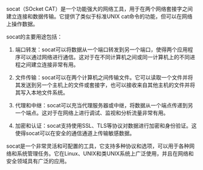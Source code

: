 

socat（SOcket CAT）是一个功能强大的网络工具，用于在两个网络套接字之间建立连接和数据传输。它提供了类似于标准UNIX cat命令的功能，但可以在网络上操作数据。

socat的主要用途包括：

1. 端口转发：socat可以将数据从一个端口转发到另一个端口，使得两个应用程序可以通过网络进行通信。这对于在不同计算机之间或同一计算机上的不同进程之间建立连接非常有用。

2. 文件传输：socat可以在两个计算机之间传输文件。它可以读取一个文件并将其发送到另一个主机上的文件或套接字，也可以接收来自其他主机的文件并将其写入本地文件系统。

3. 代理和中继：socat可以充当代理服务器或中继，将数据从一个端点传递到另一个端点。这对于在网络上进行调试、监视和分析流量非常有用。

4. 加密和认证：socat支持使用SSL、TLS等协议对数据进行加密和身份验证。这使得socat可以在安全的通信通道上传输敏感数据。

socat是一个非常灵活和可配置的工具，它支持多种协议和选项，可以用于各种网络和系统管理任务。它在Linux、UNIX和类UNIX系统上广泛使用，并且在网络和安全领域具有广泛的应用。
